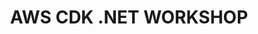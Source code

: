 ---
type: workshop
id: aws-cdk-workshop
title: AWS CDK .NET WORKSHOP
link: https://cdkworkshop.com/40-dotnet.html
content: AWS CDK allows developers to define their cloud infrastructure in code instead of writing large JSON or YAML files. .NET developers can build their cloud infrastructure in C# or F# taking advantages of .NET compilers and tools to validate their infrastructure.
---